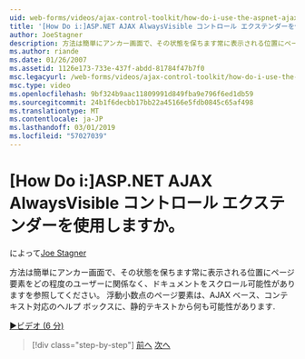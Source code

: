 ```yaml
---
uid: web-forms/videos/ajax-control-toolkit/how-do-i-use-the-aspnet-ajax-alwaysvisible-control-extender
title: '[How Do i:]ASP.NET AJAX AlwaysVisible コントロール エクステンダーを使用しますか。 | Microsoft Docs'
author: JoeStagner
description: 方法は簡単にアンカー画面で、その状態を保ちます常に表示される位置にページ要素をどの程度のユーザーに関係なく、ドキュメントをスクロール可能性がありますを参照してください。 .
ms.author: riande
ms.date: 01/26/2007
ms.assetid: 1126e173-733e-437f-abdd-81784f47b7f0
msc.legacyurl: /web-forms/videos/ajax-control-toolkit/how-do-i-use-the-aspnet-ajax-alwaysvisible-control-extender
msc.type: video
ms.openlocfilehash: 9bf324b9aac11809991d849fba9e796f6ed1db59
ms.sourcegitcommit: 24b1f6decbb17bb22a45166e5fdb0845c65af498
ms.translationtype: MT
ms.contentlocale: ja-JP
ms.lasthandoff: 03/01/2019
ms.locfileid: "57027039"
---
```

<a name="how-do-i-use-the-aspnet-ajax-alwaysvisible-control-extender"></a>[How Do i:]ASP.NET AJAX AlwaysVisible コントロール エクステンダーを使用しますか。
====================
によって[Joe Stagner](https://github.com/JoeStagner)

方法は簡単にアンカー画面で、その状態を保ちます常に表示される位置にページ要素をどの程度のユーザーに関係なく、ドキュメントをスクロール可能性がありますを参照してください。 浮動小数点のページ要素は、AJAX ベース、コンテキスト対応のヘルプ ボックスに、静的テキストから何も可能性があります.

[&#9654;ビデオ (6 分)](https://channel9.msdn.com/Blogs/ASP-NET-Site-Videos/how-do-i-use-the-aspnet-ajax-alwaysvisible-control-extender)

> [!div class="step-by-step"]
> [前へ](how-do-i-use-the-aspnet-ajax-modalpopup-extender-control.md)
> [次へ](how-do-i-use-the-aspnet-ajax-accordion-control.md)
